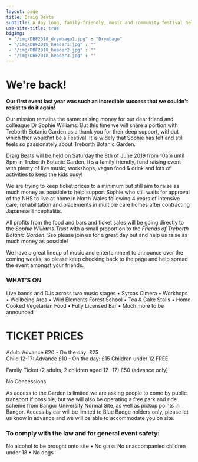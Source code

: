 ```yaml
---
layout: page
title: Draig Beats
subtitle: A day long, family-friendly, music and community festival held annually at the beautiful Treborth Botanic Garden, North Wales.
use-site-title: true
bigimg:
 - "/img/DBF2018_drymbago1.jpg" : "Drymbago"
 - "/img/DBF2018_header1.jpg" : ""
 - "/img/DBF2018_header2.jpg" : ""
 - "/img/DBF2018_header3.jpg" : ""
---
```


# We're back! 

**Our first event last year was such an incredible success that we couldn't resist to do it again!**

Our mission remains the same: raising money for our dear friend and colleague Dr Sophie Williams. But this time we will share a portion with Treborth Botanic Garden as a thank you for their deep support, without which ther would'nt be a Festival. It is widely that Sophie has felt and still feels so passionately about Treborth Botanic Garden.

Draig Beats will be held on Saturday the 8th of June 2019 from 10am until 8pm in Treborth Botanic Garden. It’s a family friendly, fund raising event with plenty of live music, workshops, vegan food & drink and lots of activities to keep the kids busy!

We are trying to keep ticket prices to a minimum but still aim to raise as much money as possible to help support Sophie who still waits for approval of the NHS to live at home in North Wales following 4 years of intensive care, rehabilitation and placements in multiple care homes after contracting Japanese Encephalitis.

All profits from the food and bars and ticket sales will be going directly to the *Sophie Williams Trust* with a small proportion to the *Friends of Treborth Botanic Garden*. Sso please join us for a great day out and help us raise as much money as possible!

We have a great lineup of music and entertainment to announce over the coming weeks, so please keep checking back to the page and help spread the event amongst your friends.

### WHAT’S ON

Live bands and DJs across two music stages • Syrcas Cimera • Workhops • Wellbeing Area • Wild Elements Forest School • Tea & Cake Stalls • Home Cooked Vegetarian Food • Fully Licensed Bar • Much more to be announced

# TICKET PRICES

Adult:        Advance £20 - On the day: £25                                                      
Child 12-17:  Advance £10 - On the day: £15
Children under 12 FREE

Family Ticket (2 adults, 2 children aged 12 -17)
£50 (advance only)

No Concessions

As access to the Garden is limited we are asking people to come by public transport if possible, but we will also be operating a free park and ride scheme from Bangor University Normal Site, as well as pickup points in Bangor. Access by car will be limited to Blue Badge holders only, please let us know in advance and we will be able to accommodate you on site.

### To comply with the law and for general event safety:

No alcohol to be brought onto site • No glass
No unaccompanied children under 18 • No dogs